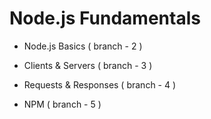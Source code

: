 # Node.js Fundamentals

- Node.js Basics ( branch - 2 )

- Clients & Servers ( branch - 3 )

- Requests & Responses ( branch - 4 )

- NPM ( branch - 5 )
